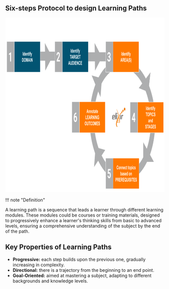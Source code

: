 ## Six-steps Protocol to design Learning Paths

<div style="text-align: left;">
    <img src="../../assets/images/protocol/LP_blu_orange_version2.png" alt="LP" width="800" height="550">
</div>



!!! note "Definition"

A learning path is a sequence that leads a learner through different learning modules. These modules could be courses or training materials, designed to progressively enhance a learner's thinking skills from basic to advanced levels, ensuring a comprehensive understanding of the subject by the end of the path.


## Key Properties of Learning Paths

- **Progressive:** each step builds upon the previous one, gradually increasing in complexity.
- **Directional:** there is a trajectory from the beginning to an end point.
- **Goal-Oriented:** aimed at mastering a subject, adapting to different backgrounds and knowledge levels.




